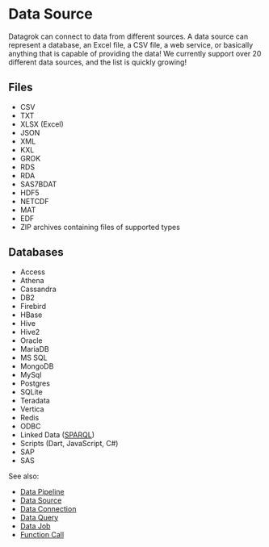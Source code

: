 <!-- TITLE: Data Source -->
<!-- SUBTITLE: -->

# Data Source

Datagrok can connect to data from different sources. A data source can represent a database, an Excel file, 
a CSV file, a web service, or basically anything that is capable of providing the data! We currently support 
over 20 different data sources, and the list is quickly growing!

## Files

* CSV
* TXT
* XLSX (Excel)
* JSON
* XML
* KXL
* GROK
* RDS
* RDA
* SAS7BDAT
* HDF5
* NETCDF
* MAT
* EDF
* ZIP archives containing files of supported types
      
## Databases

* Access
* Athena
* Cassandra
* DB2
* Firebird
* HBase
* Hive
* Hive2
* Oracle
* MariaDB
* MS SQL
* MongoDB
* MySql
* Postgres
* SQLite
* Teradata
* Vertica
* Redis
* ODBC
* Linked Data ([SPARQL](connect/sparql.md))
* Scripts (Dart, JavaScript, C#)
* SAP
* SAS

See also:

  * [Data Pipeline](data-pipeline.md)
  * [Data Source](data-source.md)
  * [Data Connection](data-connection.md)
  * [Data Query](data-query.md)
  * [Data Job](data-job.md)
  * [Function Call](function-call.md)
